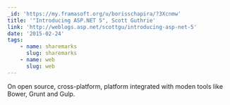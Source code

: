 ```yaml
---
_id: 'https://my.framasoft.org/u/borisschapira/?3Xcnmw'
title: '"Introducing ASP.NET 5", Scott Guthrie'
link: 'http://weblogs.asp.net/scottgu/introducing-asp-net-5'
date: '2015-02-24'
tags:
    - name: sharemarks
      slug: sharemarks
    - name: web
      slug: web
---
```


<div class="markdown"><p>On open source, cross-platform, platform integrated with moden tools like Bower, Grunt and Gulp.
</p></div>
